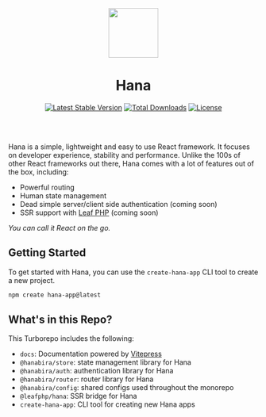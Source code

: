 <!-- markdownlint-disable no-inline-html -->
<p align="center">
  <br><br>
  <img src="https://leafphp.dev/logo-circle.png" height="100"/>
  <br>
</p>

<h1 align="center">Hana</h1>

<p align="center">
	<a href="https://packagist.org/packages/leafs/hanabira"
		><img
			src="https://poser.pugx.org/leafs/hanabira/v/stable"
			alt="Latest Stable Version"
	/></a>
	<a href="https://packagist.org/packages/leafs/hanabira"
		><img
			src="https://poser.pugx.org/leafs/hanabira/downloads"
			alt="Total Downloads"
	/></a>
	<a href="https://packagist.org/packages/leafs/hanabira"
		><img
			src="https://poser.pugx.org/leafs/hanabira/license"
			alt="License"
	/></a>
</p>
<br />
<br />

Hana is a simple, lightweight and easy to use React framework. It focuses on developer experience, stability and performance. Unlike the 100s of other React frameworks out there, Hana comes with a lot of features out of the box, including:

- Powerful routing
- Human state management
- Dead simple server/client side authentication (coming soon)
- SSR support with [Leaf PHP](https://leafphp.dev) (coming soon)

*You can call it React on the go.*

## Getting Started

To get started with Hana, you can use the `create-hana-app` CLI tool to create a new project.

```sh
npm create hana-app@latest
```

## What's in this Repo?

This Turborepo includes the following:

- `docs`: Documentation powered by [Vitepress](https://vitepress.vuejs.org/)
- `@hanabira/store`: state management library for Hana
- `@hanabira/auth`: authentication library for Hana
- `@hanabira/router`: router library for Hana
- `@hanabira/config`: shared configs used throughout the monorepo
- `@leafphp/hana`: SSR bridge for Hana
- `create-hana-app`: CLI tool for creating new Hana apps
